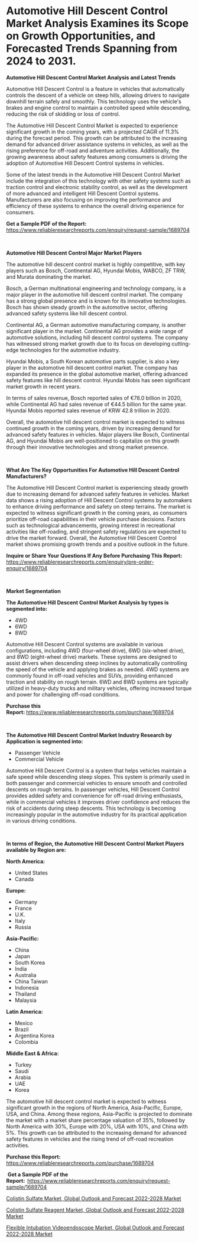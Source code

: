 <p><h1>Automotive Hill Descent Control Market Analysis Examines its Scope on Growth Opportunities, and Forecasted Trends Spanning from 2024 to 2031.</h1></p><p><strong>Automotive Hill Descent Control Market Analysis and Latest Trends</strong></p>
<p><p>Automotive Hill Descent Control is a feature in vehicles that automatically controls the descent of a vehicle on steep hills, allowing drivers to navigate downhill terrain safely and smoothly. This technology uses the vehicle's brakes and engine control to maintain a controlled speed while descending, reducing the risk of skidding or loss of control.</p><p>The Automotive Hill Descent Control Market is expected to experience significant growth in the coming years, with a projected CAGR of 11.3% during the forecast period. This growth can be attributed to the increasing demand for advanced driver assistance systems in vehicles, as well as the rising preference for off-road and adventure activities. Additionally, the growing awareness about safety features among consumers is driving the adoption of Automotive Hill Descent Control systems in vehicles.</p><p>Some of the latest trends in the Automotive Hill Descent Control Market include the integration of this technology with other safety systems such as traction control and electronic stability control, as well as the development of more advanced and intelligent Hill Descent Control systems. Manufacturers are also focusing on improving the performance and efficiency of these systems to enhance the overall driving experience for consumers.</p></p>
<p><strong>Get a Sample PDF of the Report:&nbsp;</strong> <a href="https://www.reliableresearchreports.com/enquiry/request-sample/1689704">https://www.reliableresearchreports.com/enquiry/request-sample/1689704</a></p>
<p>&nbsp;</p>
<p><strong>Automotive Hill Descent Control Major Market Players</strong></p>
<p><p>The automotive hill descent control market is highly competitive, with key players such as Bosch, Continental AG, Hyundai Mobis, WABCO, ZF TRW, and Murata dominating the market. </p><p>Bosch, a German multinational engineering and technology company, is a major player in the automotive hill descent control market. The company has a strong global presence and is known for its innovative technologies. Bosch has shown steady growth in the automotive sector, offering advanced safety systems like hill descent control. </p><p>Continental AG, a German automotive manufacturing company, is another significant player in the market. Continental AG provides a wide range of automotive solutions, including hill descent control systems. The company has witnessed strong market growth due to its focus on developing cutting-edge technologies for the automotive industry.</p><p>Hyundai Mobis, a South Korean automotive parts supplier, is also a key player in the automotive hill descent control market. The company has expanded its presence in the global automotive market, offering advanced safety features like hill descent control. Hyundai Mobis has seen significant market growth in recent years.</p><p>In terms of sales revenue, Bosch reported sales of €78.0 billion in 2020, while Continental AG had sales revenue of €44.5 billion for the same year. Hyundai Mobis reported sales revenue of KRW 42.8 trillion in 2020.</p><p>Overall, the automotive hill descent control market is expected to witness continued growth in the coming years, driven by increasing demand for advanced safety features in vehicles. Major players like Bosch, Continental AG, and Hyundai Mobis are well-positioned to capitalize on this growth through their innovative technologies and strong market presence.</p></p>
<p>&nbsp;</p>
<p><strong>What Are The Key Opportunities For Automotive Hill Descent Control Manufacturers?</strong></p>
<p><p>The Automotive Hill Descent Control market is experiencing steady growth due to increasing demand for advanced safety features in vehicles. Market data shows a rising adoption of Hill Descent Control systems by automakers to enhance driving performance and safety on steep terrains. The market is expected to witness significant growth in the coming years, as consumers prioritize off-road capabilities in their vehicle purchase decisions. Factors such as technological advancements, growing interest in recreational activities like off-roading, and stringent safety regulations are expected to drive the market forward. Overall, the Automotive Hill Descent Control market shows promising growth trends and a positive outlook in the future.</p></p>
<p><strong>Inquire or Share Your Questions If Any Before Purchasing This Report:</strong> <a href="https://www.reliableresearchreports.com/enquiry/pre-order-enquiry/1689704">https://www.reliableresearchreports.com/enquiry/pre-order-enquiry/1689704</a></p>
<p>&nbsp;</p>
<p><strong>Market Segmentation</strong></p>
<p><strong>The Automotive Hill Descent Control Market Analysis by types is segmented into:</strong></p>
<p><ul><li>4WD</li><li>6WD</li><li>8WD</li></ul></p>
<p><p>Automotive Hill Descent Control systems are available in various configurations, including 4WD (four-wheel drive), 6WD (six-wheel drive), and 8WD (eight-wheel drive) markets. These systems are designed to assist drivers when descending steep inclines by automatically controlling the speed of the vehicle and applying brakes as needed. 4WD systems are commonly found in off-road vehicles and SUVs, providing enhanced traction and stability on rough terrain. 6WD and 8WD systems are typically utilized in heavy-duty trucks and military vehicles, offering increased torque and power for challenging off-road conditions.</p></p>
<p><strong>Purchase this Report:&nbsp;</strong><a href="https://www.reliableresearchreports.com/purchase/1689704">https://www.reliableresearchreports.com/purchase/1689704</a></p>
<p>&nbsp;</p>
<p><strong>The Automotive Hill Descent Control Market Industry Research by Application is segmented into:</strong></p>
<p><ul><li>Passenger Vehicle</li><li>Commercial Vehicle</li></ul></p>
<p><p>Automotive Hill Descent Control is a system that helps vehicles maintain a safe speed while descending steep slopes. This system is primarily used in both passenger and commercial vehicles to ensure smooth and controlled descents on rough terrains. In passenger vehicles, Hill Descent Control provides added safety and convenience for off-road driving enthusiasts, while in commercial vehicles it improves driver confidence and reduces the risk of accidents during steep descents. This technology is becoming increasingly popular in the automotive industry for its practical application in various driving conditions.</p></p>
<p>&nbsp;</p>
<p><strong>In terms of Region, the Automotive Hill Descent Control Market Players available by Region are:</strong></p>
<p>
    <p> <strong> North America: </strong>
        <ul>
            <li>United States</li>
            <li>Canada</li>
        </ul>
        </p> 
    <p> <strong> Europe: </strong>
        <ul>
            <li>Germany</li>
            <li>France</li>
            <li>U.K.</li>
            <li>Italy</li>
            <li>Russia</li>
        </ul>
        </p> 
    <p> <strong> Asia-Pacific: </strong>
        <ul>
            <li>China</li>
            <li>Japan</li>
            <li>South Korea</li>
            <li>India</li>
            <li>Australia</li>
            <li>China Taiwan</li>
            <li>Indonesia</li>
            <li>Thailand</li>
            <li>Malaysia</li>
        </ul>
        </p> 
    <p> <strong> Latin America: </strong>
        <ul>
            <li>Mexico</li>
            <li>Brazil</li>
            <li>Argentina Korea</li>
            <li>Colombia</li>
        </ul>
        </p> 
    <p> <strong> Middle East & Africa: </strong>
        <ul>
            <li>Turkey</li>
            <li>Saudi</li>
            <li>Arabia</li>
            <li>UAE</li>
            <li>Korea</li>
        </ul>
    </p>
    </p>
<p><p>The automotive hill descent control market is expected to witness significant growth in the regions of North America, Asia-Pacific, Europe, USA, and China. Among these regions, Asia-Pacific is projected to dominate the market with a market share percentage valuation of 35%, followed by North America with 30%, Europe with 20%, USA with 10%, and China with 5%. This growth can be attributed to the increasing demand for advanced safety features in vehicles and the rising trend of off-road recreation activities.</p></p>
<p><strong>Purchase this Report: </strong><a href="https://www.reliableresearchreports.com/purchase/1689704">https://www.reliableresearchreports.com/purchase/1689704</a></p>
<p>&nbsp;<strong>Get a Sample PDF of the Report:&nbsp;&nbsp;</strong><a href="https://www.reliableresearchreports.com/enquiry/request-sample/1689704">https://www.reliableresearchreports.com/enquiry/request-sample/1689704</a></p>
<p><strong></strong></p>
<p><p><a href="https://view.publitas.com/reportprime-1/colistin-sulfate-market-global-outlook-and-forecast-2022-2028-market-size-and-examines-its-market-scope-with-a-primary-focus-on-growth-opportunities-and-forecasted-trends-spanning-from-2023-to-2030/">Colistin Sulfate Market, Global Outlook and Forecast 2022-2028 Market</a></p><p><a href="https://view.publitas.com/reportprime-1/colistin-sulfate-reagent-market-global-outlook-and-forecast-2022-2028-market-insights-market-players-and-forecast-till-2030/">Colistin Sulfate Reagent Market, Global Outlook and Forecast 2022-2028 Market</a></p><p><a href="https://view.publitas.com/reportprime-1/flexible-intubation-videoendoscope-market-global-outlook-and-forecast-2022-2028-market-insights-market-players-and-forecast-till-2030/">Flexible Intubation Videoendoscope Market, Global Outlook and Forecast 2022-2028 Market</a></p></p>